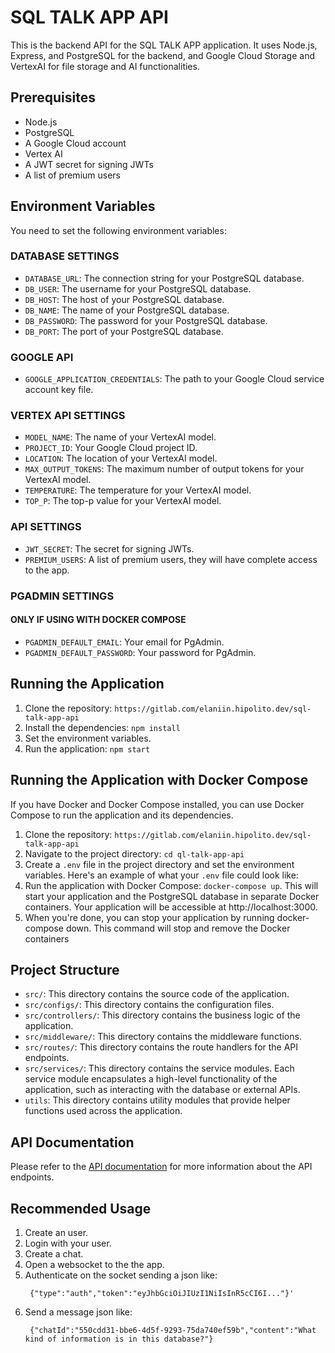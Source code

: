# SQL TALK APP API

This is the backend API for the SQL TALK APP application. It uses Node.js, Express, and PostgreSQL for the backend, and Google Cloud Storage and VertexAI for file storage and AI functionalities.

## Prerequisites

- Node.js
- PostgreSQL
- A Google Cloud account
- Vertex AI
- A JWT secret for signing JWTs
- A list of premium users

## Environment Variables

You need to set the following environment variables:

### DATABASE SETTINGS

- `DATABASE_URL`: The connection string for your PostgreSQL database.
- `DB_USER`: The username for your PostgreSQL database.
- `DB_HOST`: The host of your PostgreSQL database.
- `DB_NAME`: The name of your PostgreSQL database.
- `DB_PASSWORD`: The password for your PostgreSQL database.
- `DB_PORT`: The port of your PostgreSQL database.

### GOOGLE API

- `GOOGLE_APPLICATION_CREDENTIALS`: The path to your Google Cloud service account key file.

### VERTEX API SETTINGS

- `MODEL_NAME`: The name of your VertexAI model.
- `PROJECT_ID`: Your Google Cloud project ID.
- `LOCATION`: The location of your VertexAI model.
- `MAX_OUTPUT_TOKENS`: The maximum number of output tokens for your VertexAI model.
- `TEMPERATURE`: The temperature for your VertexAI model.
- `TOP_P`: The top-p value for your VertexAI model.

### API SETTINGS

- `JWT_SECRET`: The secret for signing JWTs.
- `PREMIUM_USERS`: A list of premium users, they will have complete access to the app.

### PGADMIN SETTINGS

#### ONLY IF USING WITH DOCKER COMPOSE

- `PGADMIN_DEFAULT_EMAIL`: Your email for PgAdmin.
- `PGADMIN_DEFAULT_PASSWORD`: Your password for PgAdmin.

## Running the Application

1. Clone the repository: `https://gitlab.com/elaniin.hipolito.dev/sql-talk-app-api`
2. Install the dependencies: `npm install`
3. Set the environment variables.
4. Run the application: `npm start`

## Running the Application with Docker Compose

If you have Docker and Docker Compose installed, you can use Docker Compose to run the application and its dependencies.

1. Clone the repository: `https://gitlab.com/elaniin.hipolito.dev/sql-talk-app-api`
2. Navigate to the project directory: `cd ql-talk-app-api`
3. Create a `.env` file in the project directory and set the environment variables. Here's an example of what your `.env` file could look like:
4. Run the application with Docker Compose: `docker-compose up`. This will start your application and the PostgreSQL database in separate Docker containers. Your application will be accessible at http://localhost:3000.
5. When you're done, you can stop your application by running docker-compose down. This command will stop and remove the Docker containers

## Project Structure

- `src/`: This directory contains the source code of the application.
- `src/configs/`: This directory contains the configuration files.
- `src/controllers/`: This directory contains the business logic of the application.
- `src/middleware/`: This directory contains the middleware functions.
- `src/routes/`: This directory contains the route handlers for the API endpoints.
- `src/services/`: This directory contains the service modules. Each service module encapsulates a high-level functionality of the application, such as interacting with the database or external APIs.
- `utils`: This directory contains utility modules that provide helper functions used across the application.

## API Documentation

Please refer to the [API documentation](/api-docs/) for more information about the API endpoints.

## Recommended Usage

1. Create an user.
2. Login with your user.
3. Create a chat.
4. Open a websocket to the the app.
5. Authenticate on the socket sending a json like:
   ```
    {"type":"auth","token":"eyJhbGciOiJIUzI1NiIsInR5cCI6I..."}'
   ``` 
6. Send a message json like:
   ```
    {"chatId":"550cdd31-bbe6-4d5f-9293-75da740ef59b","content":"What kind of information is in this database?"}
   ``` 

